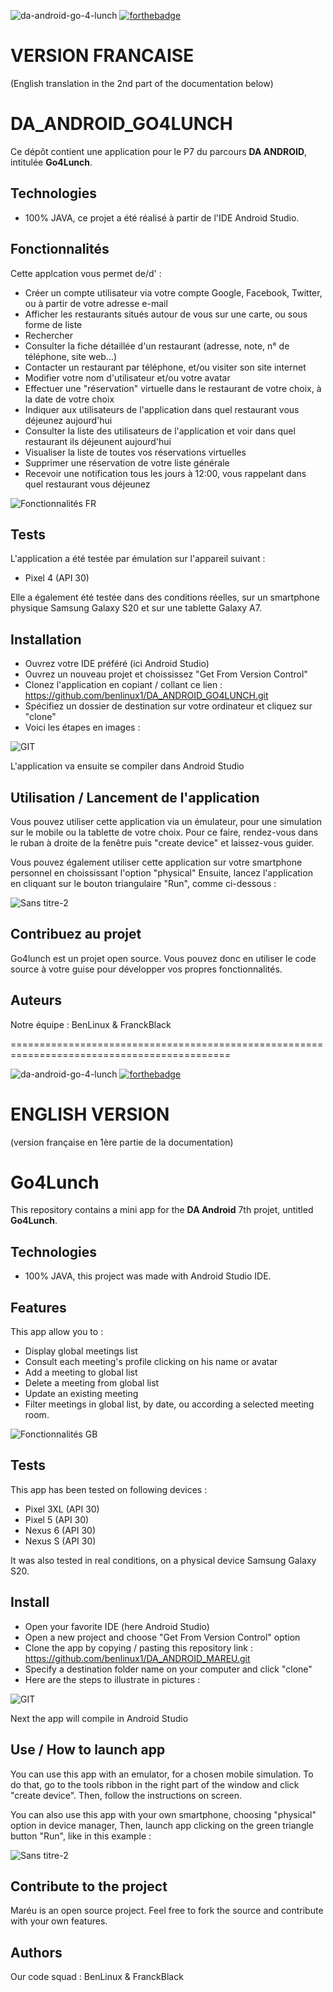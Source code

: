 ![da-android-go-4-lunch](https://user-images.githubusercontent.com/78255467/198226824-1ee217fa-4e17-47ba-9f41-7ebdc88a5054.svg)
[![forthebadge](https://forthebadge.com/images/badges/built-for-android.svg)](https://forthebadge.com)

# VERSION FRANCAISE
(English translation in the 2nd part of the documentation below)

# DA_ANDROID_GO4LUNCH
Ce dépôt contient une application pour le P7 du parcours **DA ANDROID**, intitulée **Go4Lunch**.

## Technologies
- 100% JAVA, ce projet a été réalisé à partir de l'IDE Android Studio.

## Fonctionnalités

Cette applcation vous permet de/d' :

- Créer un compte utilisateur via votre compte Google, Facebook, Twitter, ou à partir de votre adresse e-mail
- Afficher les restaurants situés autour de vous sur une carte, ou sous forme de liste
- Rechercher
- Consulter la fiche détaillée d'un restaurant (adresse, note, n° de téléphone, site web...)
- Contacter un restaurant par téléphone, et/ou visiter son site internet
- Modifier votre nom d'utilisateur et/ou votre avatar
- Effectuer une "réservation" virtuelle dans le restaurant de votre choix, à la date de votre choix
- Indiquer aux utilisateurs de l'application dans quel restaurant vous déjeunez aujourd'hui
- Consulter la liste des utilisateurs de l'application et voir dans quel restaurant ils déjeunent aujourd'hui
- Visualiser la liste de toutes vos réservations virtuelles
- Supprimer une réservation de votre liste générale
- Recevoir une notification tous les jours à 12:00, vous rappelant dans quel restaurant vous déjeunez

![Fonctionnalités FR](https://user-images.githubusercontent.com/78255467/170277591-a668bcb3-74d9-4531-94c0-267d8e36e8e7.png)

## Tests

L'application a été testée par émulation sur l'appareil suivant :
- Pixel 4 (API 30)

Elle a également été testée dans des conditions réelles, sur un smartphone physique Samsung Galaxy S20 et sur une tablette Galaxy A7.

## Installation
- Ouvrez votre IDE préféré (ici Android Studio)
- Ouvrez un nouveau projet et choississez "Get From Version Control"
- Clonez l'application en copiant / collant ce lien : https://github.com/benlinux1/DA_ANDROID_GO4LUNCH.git
- Spécifiez un dossier de destination sur votre ordinateur et cliquez sur "clone"
- Voici les étapes en images :

![GIT](https://user-images.githubusercontent.com/78255467/198230597-028f6051-8cff-4e73-9787-f6aff219503e.png)

L'application va ensuite se compiler dans Android Studio

## Utilisation / Lancement de l'application

Vous pouvez utiliser cette application via un émulateur, pour une simulation sur le mobile ou la tablette de votre choix.
Pour ce faire, rendez-vous dans le ruban à droite de la fenêtre puis "create device" et laissez-vous guider.

Vous pouvez également utiliser cette application sur votre smartphone personnel en choississant l'option "physical"
Ensuite, lancez l'application en cliquant sur le bouton triangulaire "Run", comme ci-dessous :

![Sans titre-2](https://user-images.githubusercontent.com/78255467/163193524-89842086-ca39-475c-afc2-e39e3e586f68.png)

## Contribuez au projet

Go4lunch est un projet open source. Vous pouvez donc en utiliser le code source à votre guise pour développer vos propres fonctionnalités.

## Auteurs

Notre équipe : BenLinux & FranckBlack


============================================================================================

![da-android-go-4-lunch](https://user-images.githubusercontent.com/78255467/198226824-1ee217fa-4e17-47ba-9f41-7ebdc88a5054.svg)
[![forthebadge](https://forthebadge.com/images/badges/built-for-android.svg)](https://forthebadge.com)

# ENGLISH VERSION
(version française en 1ère partie de la documentation)

# Go4Lunch

This repository contains a mini app for the **DA Android** 7th projet, untitled **Go4Lunch**.

## Technologies
- 100% JAVA, this project was made with Android Studio IDE.

## Features

This app allow you to :

- Display global meetings list
- Consult each meeting's profile clicking on his name or avatar
- Add a meeting to global list
- Delete a meeting from global list
- Update an existing meeting
- Filter meetings in global list, by date, ou according a selected meeting room.

![Fonctionnalités GB](https://user-images.githubusercontent.com/78255467/170277679-27b594b3-14e9-4507-9609-08f1dfa39dcc.png)

## Tests

This app has been tested on following devices :
- Pixel 3XL (API 30)
- Pixel 5 (API 30)
- Nexus 6 (API 30)
- Nexus S (API 30)

It was also tested in real conditions, on a physical device Samsung Galaxy S20.

## Install
- Open your favorite IDE (here Android Studio)
- Open a new project and choose "Get From Version Control" option
- Clone the app by copying / pasting this repository link : https://github.com/benlinux1/DA_ANDROID_MAREU.git
- Specify a destination folder name on your computer and click "clone"
- Here are the steps to illustrate in pictures :

![GIT](https://user-images.githubusercontent.com/78255467/198230597-028f6051-8cff-4e73-9787-f6aff219503e.png)

Next the app will compile in Android Studio

## Use / How to launch app

You can use this app with an emulator, for a chosen mobile simulation.
To do that, go to the tools ribbon in the right part of the window and click "create device". Then, follow the instructions on screen.

You can also use this app with your own smartphone, choosing "physical" option in device manager,
Then, launch app clicking on the green triangle button "Run", like in this example :

![Sans titre-2](https://user-images.githubusercontent.com/78255467/163193524-89842086-ca39-475c-afc2-e39e3e586f68.png)

## Contribute to the project

Maréu is an open source project. Feel free to fork the source and contribute with your own features.

## Authors

Our code squad : BenLinux & FranckBlack
